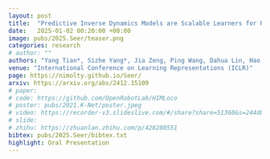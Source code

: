 ```yaml
---
layout: post
title:  "Predictive Inverse Dynamics Models are Scalable Learners for Robotic Manipulation"
date:   2025-01-02 00:20:00 +00:00
image: pubs/2025.Seer/teaser.png
categories: research
# author: ""
authors: "Yang Tian*, Sizhe Yang*, Jia Zeng, Ping Wang, Dahua Lin, Hao Dong, <strong>Jiangmiao Pang</strong>"
venue: "International Conference on Learning Representations (ICLR)"
page: https://nimolty.github.io/Seer/
arxiv: https://arxiv.org/abs/2412.15109
# paper: 
# code: https://github.com/OpenRobotLab/HIMLoco
# poster: pubs/2021.K-Net/poster.jpeg
# video: https://recorder-v3.slideslive.com/#/share?share=51360&s=244d89a2-1418-4fd5-89fe-dc9616fc6efd
# slide:
# zhihu: https://zhuanlan.zhihu.com/p/428280551
bibtex: pubs/2025.Seer/bibtex.txt
highlight: Oral Presentation
---
```

